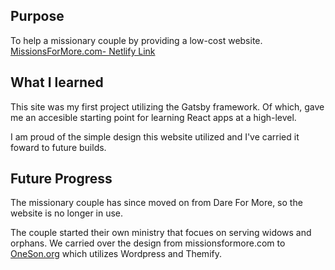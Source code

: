 ## Purpose
To help a missionary couple by providing a low-cost website.
<a href="https://relaxed-pike-f48305.netlify.app/">MissionsForMore.com- Netlify Link</a>


## What I learned
This site was my first project utilizing the Gatsby framework. Of which, gave me an accesible starting point for learning React apps at a high-level.

I am proud of the simple design this website utilized and I've carried it foward to future builds.

## Future Progress

The missionary couple has since moved on from Dare For More, so the website is no longer in use. 

The couple started their own ministry that focues on serving widows and orphans. We carried over the design from missionsformore.com to <a href="https://oneson.org/">OneSon.org</a> which utilizes Wordpress and Themify.
